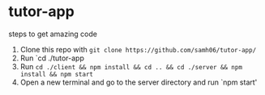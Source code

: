 # tutor-app

steps to get amazing code

1. Clone this repo with `git clone https://github.com/samh06/tutor-app/`
2. Run `cd ./tutor-app
3. Run `cd ./client && npm install && cd .. && cd ./server && npm install && npm start`
4. Open a new terminal and go to the server directory and run `npm start'
